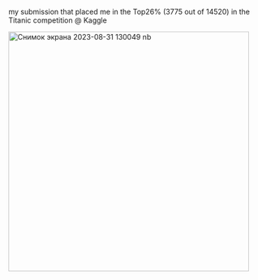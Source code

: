 my submission that placed me in the Top26% (3775 out of 14520) in the Titanic competition @ Kaggle

<img width="474" alt="Снимок экрана 2023-08-31 130049 nb" src="https://github.com/zohraserhenova/titanic_kaggle/assets/78276178/da8deacd-f03f-408b-9dc2-2b20b783023d">
